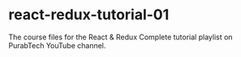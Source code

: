 # react-redux-tutorial-01
The course files for the React &amp; Redux Complete tutorial playlist on PurabTech YouTube channel.
